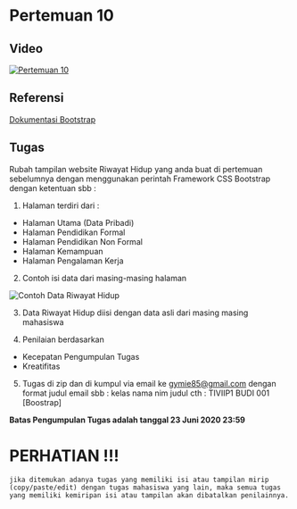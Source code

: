 # Pertemuan 10

## Video

[![Pertemuan 10](https://img.youtube.com/vi/xLkNBWEEg88/0.jpg)](https://youtu.be/xLkNBWEEg88)

## Referensi

[Dokumentasi Bootstrap](https://getbootstrap.com/docs/4.5/getting-started/introduction/)

## Tugas

Rubah tampilan website Riwayat Hidup yang anda buat di pertemuan sebelumnya dengan menggunakan perintah Framework CSS Bootstrap dengan ketentuan sbb :

1. Halaman terdiri dari :

* Halaman Utama (Data Pribadi)
* Halaman Pendidikan Formal
* Halaman Pendidikan Non Formal
* Halaman Kemampuan
* Halaman Pengalaman Kerja

2. Contoh isi data dari masing-masing halaman

![Contoh Data Riwayat Hidup ](/pertemuan_3/images/contoh-form-riwayat-hidup.png)

3. Data Riwayat Hidup diisi dengan data asli dari masing masing mahasiswa

4. Penilaian berdasarkan

* Kecepatan Pengumpulan Tugas
* Kreatifitas

5. Tugas di zip dan di kumpul via email ke gymie85@gmail.com 
    dengan format judul email sbb : kelas nama nim judul
    cth : TIVIIP1 BUDI 001 [Boostrap]

**Batas Pengumpulan Tugas adalah tanggal 23 Juni 2020 23:59**

# PERHATIAN !!!

    jika ditemukan adanya tugas yang memiliki isi atau tampilan mirip (copy/paste/edit) dengan tugas mahasiswa yang lain, maka semua tugas yang memiliki kemiripan isi atau tampilan akan dibatalkan penilainnya.

